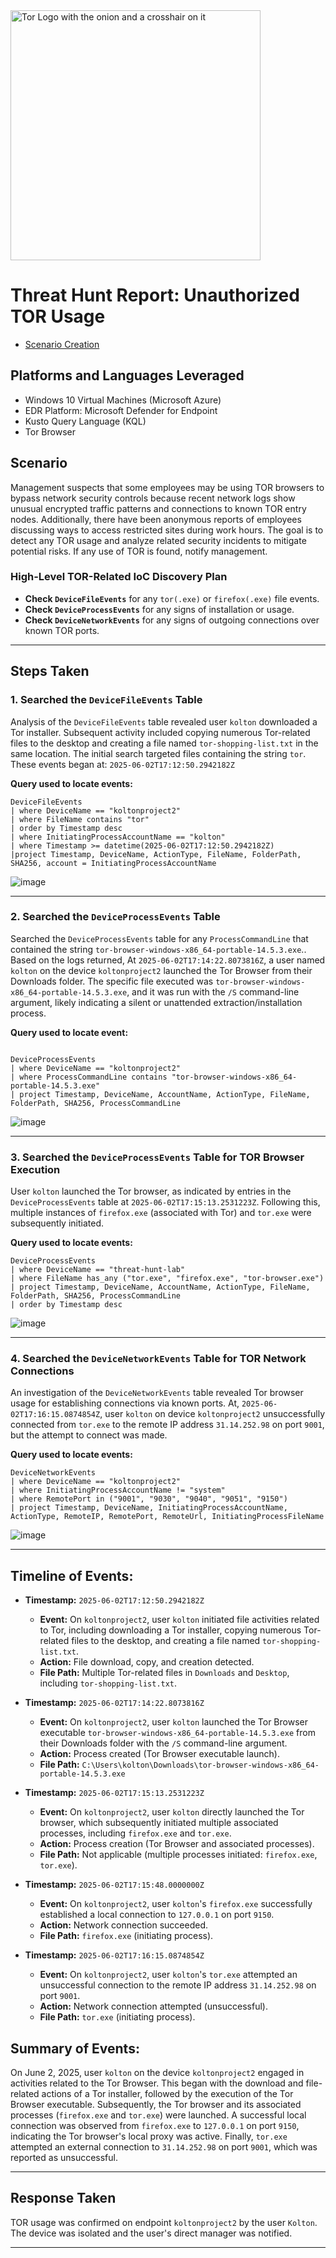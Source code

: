 <img width="400" src="https://github.com/user-attachments/assets/44bac428-01bb-4fe9-9d85-96cba7698bee" alt="Tor Logo with the onion and a crosshair on it"/>

# Threat Hunt Report: Unauthorized TOR Usage
- [Scenario Creation](https://github.com/koltonbrockhouse/threat-hunting-senario-tor/blob/main/threat-hunting-scenario-tor-event-creation.md)

## Platforms and Languages Leveraged
- Windows 10 Virtual Machines (Microsoft Azure)
- EDR Platform: Microsoft Defender for Endpoint
- Kusto Query Language (KQL)
- Tor Browser

##  Scenario

Management suspects that some employees may be using TOR browsers to bypass network security controls because recent network logs show unusual encrypted traffic patterns and connections to known TOR entry nodes. Additionally, there have been anonymous reports of employees discussing ways to access restricted sites during work hours. The goal is to detect any TOR usage and analyze related security incidents to mitigate potential risks. If any use of TOR is found, notify management.

### High-Level TOR-Related IoC Discovery Plan

- **Check `DeviceFileEvents`** for any `tor(.exe)` or `firefox(.exe)` file events.
- **Check `DeviceProcessEvents`** for any signs of installation or usage.
- **Check `DeviceNetworkEvents`** for any signs of outgoing connections over known TOR ports.

---

## Steps Taken

### 1. Searched the `DeviceFileEvents` Table

Analysis of the `DeviceFileEvents` table revealed user `kolton` downloaded a Tor installer. Subsequent activity included copying numerous Tor-related files to the desktop and creating a file named `tor-shopping-list.txt` in the same location. The initial search targeted files containing the string `tor`.
These events began at: `2025-06-02T17:12:50.2942182Z`

**Query used to locate events:**

```kql
DeviceFileEvents
| where DeviceName == "koltonproject2"
| where FileName contains "tor"
| order by Timestamp desc
| where InitiatingProcessAccountName == "kolton"
| where Timestamp >= datetime(2025-06-02T17:12:50.2942182Z)
|project Timestamp, DeviceName, ActionType, FileName, FolderPath, SHA256, account = InitiatingProcessAccountName

```
![image](https://github.com/user-attachments/assets/8e461cf5-a46b-47b7-b904-9b37f43a394f)

---

### 2. Searched the `DeviceProcessEvents` Table

Searched the `DeviceProcessEvents` table for any `ProcessCommandLine` that contained the string `tor-browser-windows-x86_64-portable-14.5.3.exe`.. Based on the logs returned, At `2025-06-02T17:14:22.8073816Z`, a user named `kolton` on the device `koltonproject2` launched the Tor Browser from their Downloads folder. The specific file executed was `tor-browser-windows-x86_64-portable-14.5.3.exe`, and it was run with the `/S` command-line argument, likely indicating a silent or unattended extraction/installation process.


**Query used to locate event:**

```kql

DeviceProcessEvents
| where DeviceName == "koltonproject2"
| where ProcessCommandLine contains "tor-browser-windows-x86_64-portable-14.5.3.exe"
| project Timestamp, DeviceName, AccountName, ActionType, FileName, FolderPath, SHA256, ProcessCommandLine
```
![image](https://github.com/user-attachments/assets/84832c51-213c-4882-be62-8ae2531ea7fb)

---

### 3. Searched the `DeviceProcessEvents` Table for TOR Browser Execution

User `kolton` launched the Tor browser, as indicated by entries in the `DeviceProcessEvents` table at `2025-06-02T17:15:13.2531223Z`. Following this, multiple instances of `firefox.exe` (associated with Tor) and `tor.exe` were subsequently initiated.

**Query used to locate events:**

```kql
DeviceProcessEvents  
| where DeviceName == "threat-hunt-lab"  
| where FileName has_any ("tor.exe", "firefox.exe", "tor-browser.exe")  
| project Timestamp, DeviceName, AccountName, ActionType, FileName, FolderPath, SHA256, ProcessCommandLine  
| order by Timestamp desc
```
![image](https://github.com/user-attachments/assets/d1e940e8-15e7-4400-a0e2-ebba37f30627)

---

### 4. Searched the `DeviceNetworkEvents` Table for TOR Network Connections

An investigation of the `DeviceNetworkEvents` table revealed Tor browser usage for establishing connections via known ports. At, `2025-06-02T17:16:15.0874854Z`, user `kolton` on device `koltonproject2` unsuccessfully connected from `tor.exe` to the remote IP address `31.14.252.98` on port `9001`, but the attempt to connect was made.

**Query used to locate events:**

```kql
DeviceNetworkEvents
| where DeviceName == "koltonproject2"
| where InitiatingProcessAccountName != "system"
| where RemotePort in ("9001", "9030", "9040", "9051", "9150")
| project Timestamp, DeviceName, InitiatingProcessAccountName, ActionType, RemoteIP, RemotePort, RemoteUrl, InitiatingProcessFileName
```
![image](https://github.com/user-attachments/assets/62b4661d-5bb8-48c9-ba8d-8505f91cf1f5)

---

## Timeline of Events:

-   **Timestamp:** `2025-06-02T17:12:50.2942182Z`
    -   **Event:** On `koltonproject2`, user `kolton` initiated file activities related to Tor, including downloading a Tor installer, copying numerous Tor-related files to the desktop, and creating a file named `tor-shopping-list.txt`.
    -   **Action:** File download, copy, and creation detected.
    -   **File Path:** Multiple Tor-related files in `Downloads` and `Desktop`, including `tor-shopping-list.txt`.

-   **Timestamp:** `2025-06-02T17:14:22.8073816Z`
    -   **Event:** On `koltonproject2`, user `kolton` launched the Tor Browser executable `tor-browser-windows-x86_64-portable-14.5.3.exe` from their Downloads folder with the `/S` command-line argument.
    -   **Action:** Process created (Tor Browser executable launch).
    -   **File Path:** `C:\Users\kolton\Downloads\tor-browser-windows-x86_64-portable-14.5.3.exe`

-   **Timestamp:** `2025-06-02T17:15:13.2531223Z`
    -   **Event:** On `koltonproject2`, user `kolton` directly launched the Tor browser, which subsequently initiated multiple associated processes, including `firefox.exe` and `tor.exe`.
    -   **Action:** Process creation (Tor Browser and associated processes).
    -   **File Path:** Not applicable (multiple processes initiated: `firefox.exe`, `tor.exe`).

-   **Timestamp:** `2025-06-02T17:15:48.0000000Z`
    -   **Event:** On `koltonproject2`, user `kolton`'s `firefox.exe` successfully established a local connection to `127.0.0.1` on port `9150`.
    -   **Action:** Network connection succeeded.
    -   **File Path:** `firefox.exe` (initiating process).

-   **Timestamp:** `2025-06-02T17:16:15.0874854Z`
    -   **Event:** On `koltonproject2`, user `kolton`'s `tor.exe` attempted an unsuccessful connection to the remote IP address `31.14.252.98` on port `9001`.
    -   **Action:** Network connection attempted (unsuccessful).
    -   **File Path:** `tor.exe` (initiating process).

## Summary of Events:

On June 2, 2025, user `kolton` on the device `koltonproject2` engaged in activities related to the Tor Browser. This began with the download and file-related actions of a Tor installer, followed by the execution of the Tor Browser executable. Subsequently, the Tor browser and its associated processes (`firefox.exe` and `tor.exe`) were launched. A successful local connection was observed from `firefox.exe` to `127.0.0.1` on port `9150`, indicating the Tor browser's local proxy was active. Finally, `tor.exe` attempted an external connection to `31.14.252.98` on port `9001`, which was reported as unsuccessful.

---

## Response Taken

TOR usage was confirmed on endpoint `koltonproject2` by the user `Kolton`. The device was isolated and the user's direct manager was notified.

---
